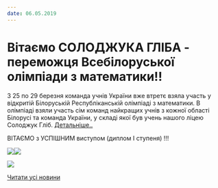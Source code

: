 ```yaml
---
date: 06.05.2019
---
```

# Вітаємо СОЛОДЖУКА ГЛІБА - переможця Всебілоруської олімпіади з математики!!

З 25 по 29 березня команда учнів України вже втретє взяла участь у відкритій Білоруській Республіканській олімпіаді з математики. В олімпіаді взяли участь сім команд найкращих учнів з кожної області Білорусі та команда України, у складі якої був учень нашого ліцею Солоджук Гліб. [Детальніше..](https://matholymp.com.ua/2019/04/02/%D0%92%D0%B8%D1%81%D1%82%D1%83%D0%BF-%D0%BA%D0%BE%D0%BC%D0%B0%D0%BD%D0%B4%D0%B8-%D0%A3%D0%BA%D1%80%D0%B0%D1%97%D0%BD%D0%B8-%D0%BD%D0%B0-%D0%91%D1%96%D0%BB%D0%BE%D1%80%D1%83%D1%81%D1%8C%D0%BA%D1%96/#more-24455)

ВІТАЄМО з УСПІШНИМ виступом (диплом I ступеня) !!!

![](/images/blog/вітаємо-солоджука-гліба-переможця-всебілоруської-олімпіади/bilmat1_olimp2019.jpg)![](/images/blog/вітаємо-солоджука-гліба-переможця-всебілоруської-олімпіади/bilmat1_olimp2019.jpg)

![](/images/blog/вітаємо-солоджука-гліба-переможця-всебілоруської-олімпіади/bilmat_olimp2019.jpg)

[Читати усі новини](/news)
